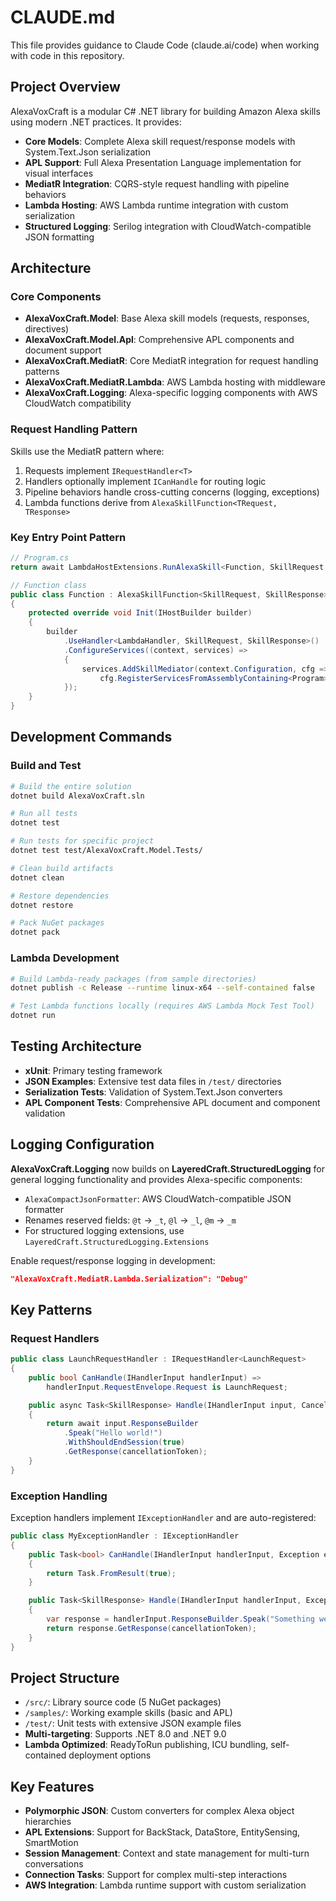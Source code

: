 # CLAUDE.md

This file provides guidance to Claude Code (claude.ai/code) when working with code in this repository.

## Project Overview

AlexaVoxCraft is a modular C# .NET library for building Amazon Alexa skills using modern .NET practices. It provides:

- **Core Models**: Complete Alexa skill request/response models with System.Text.Json serialization
- **APL Support**: Full Alexa Presentation Language implementation for visual interfaces
- **MediatR Integration**: CQRS-style request handling with pipeline behaviors
- **Lambda Hosting**: AWS Lambda runtime integration with custom serialization
- **Structured Logging**: Serilog integration with CloudWatch-compatible JSON formatting

## Architecture

### Core Components

- **AlexaVoxCraft.Model**: Base Alexa skill models (requests, responses, directives)
- **AlexaVoxCraft.Model.Apl**: Comprehensive APL components and document support
- **AlexaVoxCraft.MediatR**: Core MediatR integration for request handling patterns
- **AlexaVoxCraft.MediatR.Lambda**: AWS Lambda hosting with middleware
- **AlexaVoxCraft.Logging**: Alexa-specific logging components with AWS CloudWatch compatibility

### Request Handling Pattern

Skills use the MediatR pattern where:
1. Requests implement `IRequestHandler<T>` 
2. Handlers optionally implement `ICanHandle` for routing logic
3. Pipeline behaviors handle cross-cutting concerns (logging, exceptions)
4. Lambda functions derive from `AlexaSkillFunction<TRequest, TResponse>`

### Key Entry Point Pattern

```csharp
// Program.cs
return await LambdaHostExtensions.RunAlexaSkill<Function, SkillRequest, SkillResponse>();

// Function class
public class Function : AlexaSkillFunction<SkillRequest, SkillResponse>
{
    protected override void Init(IHostBuilder builder)
    {
        builder
            .UseHandler<LambdaHandler, SkillRequest, SkillResponse>()
            .ConfigureServices((context, services) =>
            {
                services.AddSkillMediator(context.Configuration, cfg => 
                    cfg.RegisterServicesFromAssemblyContaining<Program>());
            });
    }
}
```

## Development Commands

### Build and Test
```bash
# Build the entire solution
dotnet build AlexaVoxCraft.sln

# Run all tests
dotnet test

# Run tests for specific project
dotnet test test/AlexaVoxCraft.Model.Tests/

# Clean build artifacts
dotnet clean

# Restore dependencies
dotnet restore

# Pack NuGet packages
dotnet pack
```

### Lambda Development
```bash
# Build Lambda-ready packages (from sample directories)
dotnet publish -c Release --runtime linux-x64 --self-contained false

# Test Lambda functions locally (requires AWS Lambda Mock Test Tool)
dotnet run
```

## Testing Architecture

- **xUnit**: Primary testing framework
- **JSON Examples**: Extensive test data files in `/test/` directories
- **Serialization Tests**: Validation of System.Text.Json converters
- **APL Component Tests**: Comprehensive APL document and component validation

## Logging Configuration

**AlexaVoxCraft.Logging** now builds on **LayeredCraft.StructuredLogging** for general logging functionality and provides Alexa-specific components:
- `AlexaCompactJsonFormatter`: AWS CloudWatch-compatible JSON formatter 
- Renames reserved fields: `@t` → `_t`, `@l` → `_l`, `@m` → `_m`
- For structured logging extensions, use `LayeredCraft.StructuredLogging.Extensions`

Enable request/response logging in development:
```json
"AlexaVoxCraft.MediatR.Lambda.Serialization": "Debug"
```

## Key Patterns

### Request Handlers
```csharp
public class LaunchRequestHandler : IRequestHandler<LaunchRequest>
{
    public bool CanHandle(IHandlerInput handlerInput) => 
        handlerInput.RequestEnvelope.Request is LaunchRequest;

    public async Task<SkillResponse> Handle(IHandlerInput input, CancellationToken cancellationToken)
    {
        return await input.ResponseBuilder
            .Speak("Hello world!")
            .WithShouldEndSession(true)
            .GetResponse(cancellationToken);
    }
}
```

### Exception Handling
Exception handlers implement `IExceptionHandler` and are auto-registered:
```csharp
public class MyExceptionHandler : IExceptionHandler
{
    public Task<bool> CanHandle(IHandlerInput handlerInput, Exception ex, CancellationToken cancellationToken)
    {
        return Task.FromResult(true);
    }

    public Task<SkillResponse> Handle(IHandlerInput handlerInput, Exception ex, CancellationToken cancellationToken)
    {
        var response = handlerInput.ResponseBuilder.Speak("Something went wrong.");
        return response.GetResponse(cancellationToken);
    }
}
```

## Project Structure

- `/src/`: Library source code (5 NuGet packages)
- `/samples/`: Working example skills (basic and APL)
- `/test/`: Unit tests with extensive JSON example files
- **Multi-targeting**: Supports .NET 8.0 and .NET 9.0
- **Lambda Optimized**: ReadyToRun publishing, ICU bundling, self-contained deployment options

## Key Features

- **Polymorphic JSON**: Custom converters for complex Alexa object hierarchies
- **APL Extensions**: Support for BackStack, DataStore, EntitySensing, SmartMotion
- **Session Management**: Context and state management for multi-turn conversations
- **Connection Tasks**: Support for complex multi-step interactions
- **AWS Integration**: Lambda runtime support with custom serialization